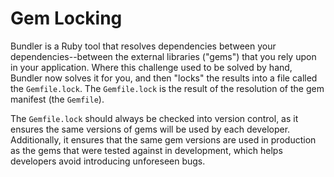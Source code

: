 # Gem Locking

Bundler is a Ruby tool that resolves dependencies between your dependencies--between the external libraries ("gems") that you rely upon in your application. Where this challenge used to be solved by hand, Bundler now solves it for you, and then "locks" the results into a file called the `Gemfile.lock`. The `Gemfile.lock` is the result of the resolution of the gem manifest (the `Gemfile`). 

The `Gemfile.lock` should always be checked into version control, as it ensures the same versions of gems will be used by each developer. Additionally, it ensures that the same gem versions are used in production as the gems that were tested against in development, which helps developers avoid introducing unforeseen bugs.
